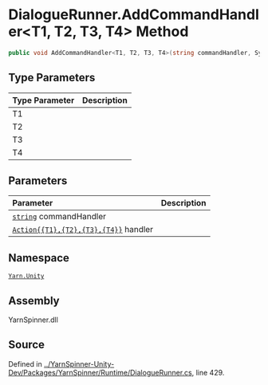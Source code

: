 # DialogueRunner.AddCommandHandler<T1, T2, T3, T4> Method


```csharp
public void AddCommandHandler<T1, T2, T3, T4>(string commandHandler, System.Action<T1, T2, T3, T4> handler)
```

## Type Parameters
|Type Parameter|Description|
|:---|:---|
|T1||
|T2||
|T3||
|T4||
## Parameters
|Parameter|Description|
|:---|:---|
|[`string`](https://docs.microsoft.com/dotnet/api/System.String) commandHandler||
|[`Action{{T1},{T2},{T3},{T4}}`](https://docs.microsoft.com/dotnet/api/System.Action{{T1},{T2},{T3},{T4}}) handler||


## Namespace
[`Yarn.Unity`](/api/csharp/yarn.unity/README.md)

## Assembly
YarnSpinner.dll

## Source
Defined in [../YarnSpinner-Unity-Dev/Packages/YarnSpinner/Runtime/DialogueRunner.cs](https://github.com/YarnSpinnerTool/YarnSpinner-Unity//blob/develop/Runtime/DialogueRunner.cs#L429), line 429.
